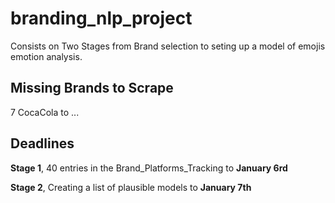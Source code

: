 # branding_nlp_project
Consists on Two Stages from Brand selection to seting up a model of emojis emotion analysis.

## Missing Brands to Scrape

7 CocaCola to ...

## Deadlines

**Stage 1**, 40 entries in the Brand_Platforms_Tracking to **January 6rd**

**Stage 2**, Creating a list of plausible models to **January 7th**

